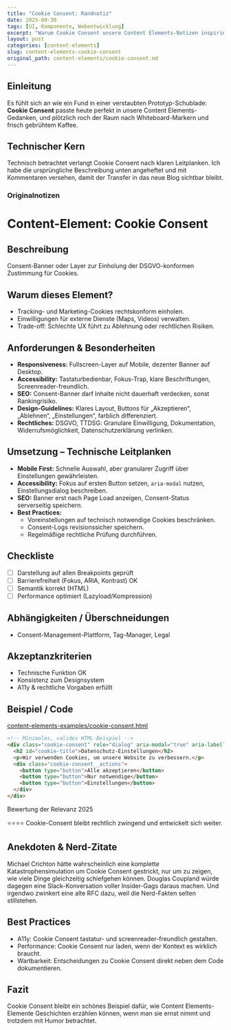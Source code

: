 ```yaml
---
title: "Cookie Consent: Randnotiz"
date: 2025-09-30
tags: [UI, Komponente, Webentwicklung]
excerpt: "Warum Cookie Consent unsere Content Elements-Notizen inspiriert."
layout: post
categories: [content-elements]
slug: content-elements-cookie-consent
original_path: content-elements/cookie-consent.md
---
```


## Einleitung
Es fühlt sich an wie ein Fund in einer verstaubten Prototyp-Schublade: **Cookie Consent** passte heute perfekt in unsere Content Elements-Gedanken, und plötzlich roch der Raum nach Whiteboard-Markern und frisch gebrühtem Kaffee.

## Technischer Kern
Technisch betrachtet verlangt Cookie Consent nach klaren Leitplanken. Ich habe die ursprüngliche Beschreibung unten angeheftet und mit Kommentaren versehen, damit der Transfer in das neue Blog sichtbar bleibt.

### Originalnotizen
# Content-Element: Cookie Consent

## Beschreibung
Consent-Banner oder Layer zur Einholung der DSGVO-konformen Zustimmung für Cookies.

## Warum dieses Element?
- Tracking- und Marketing-Cookies rechtskonform einholen.
- Einwilligungen für externe Dienste (Maps, Videos) verwalten.
- Trade-off: Schlechte UX führt zu Ablehnung oder rechtlichen Risiken.

## Anforderungen & Besonderheiten
- **Responsiveness:** Fullscreen-Layer auf Mobile, dezenter Banner auf Desktop.
- **Accessibility:** Tastaturbedienbar, Fokus-Trap, klare Beschriftungen, Screenreader-freundlich.
- **SEO:** Consent-Banner darf Inhalte nicht dauerhaft verdecken, sonst Rankingrisiko.
- **Design-Guidelines:** Klares Layout, Buttons für „Akzeptieren“, „Ablehnen“, „Einstellungen“, farblich differenziert.
- **Rechtliches:** DSGVO, TTDSG: Granulare Einwilligung, Dokumentation, Widerrufsmöglichkeit, Datenschutzerklärung verlinken.

## Umsetzung – Technische Leitplanken
- **Mobile First:** Schnelle Auswahl, aber granularer Zugriff über Einstellungen gewährleisten.
- **Accessibility:** Fokus auf ersten Button setzen, `aria-modal` nutzen, Einstellungsdialog beschreiben.
- **SEO:** Banner erst nach Page Load anzeigen, Consent-Status serverseitig speichern.
- **Best Practices:**
  - Voreinstellungen auf technisch notwendige Cookies beschränken.
  - Consent-Logs revisionssicher speichern.
  - Regelmäßige rechtliche Prüfung durchführen.

## Checkliste
- [ ] Darstellung auf allen Breakpoints geprüft
- [ ] Barrierefreiheit (Fokus, ARIA, Kontrast) OK
- [ ] Semantik korrekt (HTML)
- [ ] Performance optimiert (Lazyload/Kompression)

## Abhängigkeiten / Überschneidungen
- Consent-Management-Plattform, Tag-Manager, Legal

## Akzeptanzkriterien
- Technische Funktion OK
- Konsistenz zum Designsystem
- A11y & rechtliche Vorgaben erfüllt

## Beispiel / Code
[content-elements-examples/cookie-consent.html](../content-elements-examples/cookie-consent.html)

```html
<!-- Minimales, valides HTML-Beispiel -->
<div class="cookie-consent" role="dialog" aria-modal="true" aria-labelledby="cookie-title">
  <h2 id="cookie-title">Datenschutz-Einstellungen</h2>
  <p>Wir verwenden Cookies, um unsere Website zu verbessern.</p>
  <div class="cookie-consent__actions">
    <button type="button">Alle akzeptieren</button>
    <button type="button">Nur notwendige</button>
    <button type="button">Einstellungen</button>
  </div>
</div>
```

Bewertung der Relevanz 2025

⭐⭐⭐⭐ Cookie-Consent bleibt rechtlich zwingend und entwickelt sich weiter.

## Anekdoten & Nerd-Zitate
Michael Crichton hätte wahrscheinlich eine komplette Katastrophensimulation um Cookie Consent gestrickt, nur um zu zeigen, wie viele Dinge gleichzeitig schiefgehen können. Douglas Coupland würde dagegen eine Slack-Konversation voller Insider-Gags daraus machen. Und irgendwo zwinkert eine alte RFC dazu, weil die Nerd-Fakten selten stillstehen.

## Best Practices
- A11y: Cookie Consent tastatur- und screenreader-freundlich gestalten.
- Performance: Cookie Consent nur laden, wenn der Kontext es wirklich braucht.
- Wartbarkeit: Entscheidungen zu Cookie Consent direkt neben dem Code dokumentieren.

## Fazit
Cookie Consent bleibt ein schönes Beispiel dafür, wie Content Elements-Elemente Geschichten erzählen können, wenn man sie ernst nimmt und trotzdem mit Humor betrachtet.
